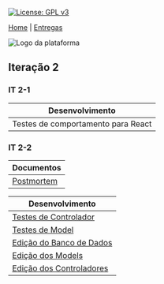 [![License: GPL v3](https://img.shields.io/badge/License-GPLv3-blue.svg)](https://www.gnu.org/licenses/gpl-3.0)



[Home](https://github.com/aplneto/medmapper) | 
[Entregas](/docs/iterations.md)


![Logo da plataforma](
https://raw.githubusercontent.com/aplneto/projeto_ES/master/docs/idv/logotmp200x200.png
"Logo do Projeto")

## Iteração 2

### IT 2-1
| Desenvolvimento | 
|----------|
| Testes de comportamento para React |

### IT 2-2
|    Documentos | 
|----------| 
| [Postmortem](/docs/iteration2/postmortem.md)| 

| Desenvolvimento |
|-----------------|
| [Testes de Controlador](/back_app/spec/controllers)|
| [Testes de Model](/back_app/spec/models)|
| [Edição do Banco de Dados](/back_app/db)|
| [Edição dos Models](/back_app/app/models)|
| [Edição dos Controladores](/back_app/app/controllers)|
